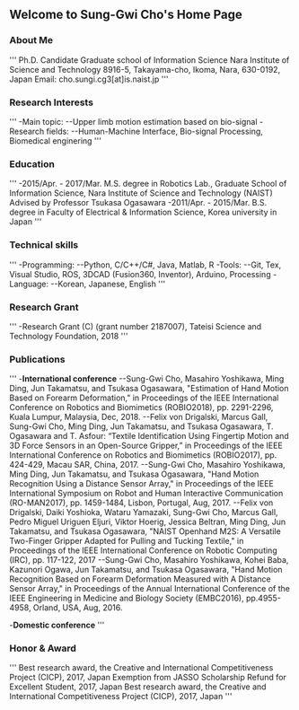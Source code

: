 ## Welcome to Sung-Gwi Cho's Home Page

### About Me
'''
Ph.D. Candidate
Graduate school of Information Science
Nara Institute of Science and Technology
8916-5, Takayama-cho, Ikoma, Nara, 630-0192, Japan
Email: cho.sungi.cg3[at]is.naist.jp
'''

### Research Interests
'''
-Main topic:
--Upper limb motion estimation based on bio-signal
-Research fields:
--Human-Machine Interface, Bio-signal Processing, Biomedical enginering
'''

### Education
'''
-2015/Apr. - 2017/Mar. M.S. degree
in Robotics Lab., Graduate School of Information Science,
Nara Institute of Science and Technology (NAIST)
Advised by Professor Tsukasa Ogasawara
-2011/Apr. - 2015/Mar. B.S. degree
in Faculty of Electrical & Information Science,
Korea university in Japan
'''

### Technical skills
'''
-Programming: 
--Python, C/C++/C#, Java, Matlab, R
-Tools:
--Git, Tex, Visual Studio, ROS, 3DCAD (Fusion360, Inventor), Arduino, Processing
-Language:
--Korean, Japanese, English 
'''

### Research Grant
'''
-Research Grant (C) (grant number 2187007), Tateisi Science and Technology Foundation, 2018
'''

### Publications
'''
-**International conference**
--Sung-Gwi Cho, Masahiro Yoshikawa, Ming Ding, Jun Takamatsu, and Tsukasa Ogasawara, "Estimation of Hand Motion Based on Forearm Deformation," in Proceedings of the IEEE International Conference on Robotics and Biomimetics (ROBIO2018), pp. 2291-2296, Kuala Lumpur, Malaysia, Dec, 2018.
--Felix von Drigalski, Marcus Gall, Sung-Gwi Cho, Ming Ding, Jun Takamatsu, and Tsukasa Ogasawara, T. Ogasawara and T. Asfour: “Textile Identification Using Fingertip Motion and 3D Force Sensors in an Open-Source Gripper,” in Proceedings of the IEEE International Conference on Robotics and Biomimetics (ROBIO2017), pp. 424-429, Macau SAR, China, 2017. 
--Sung-Gwi Cho, Masahiro Yoshikawa, Ming Ding, Jun Takamatsu, and Tsukasa Ogasawara, "Hand Motion Recognition Using a Distance Sensor Array," in Proceedings of the IEEE International Symposium on Robot and Human Interactive Communication (RO-MAN2017), pp. 1459-1484, Lisbon, Portugal, Aug, 2017.
--Felix von Drigalski, Daiki Yoshioka, Wataru Yamazaki, Sung-Gwi Cho, Marcus Gall, Pedro Miguel Uriguen Eljuri, Viktor Hoerig, Jessica Beltran, Ming Ding, Jun Takamatsu, and Tsukasa Ogasawara, "NAIST Openhand M2S: A Versatile Two-Finger Gripper Adapted for Pulling and Tucking Textile," in Proceedings of the IEEE International Conference on Robotic Computing (IRC), pp. 117-122, 2017
--Sung-Gwi Cho, Masahiro Yoshikawa, Kohei Baba, Kazunori Ogawa, Jun Takamatsu, and Tsukasa Ogasawara, "Hand Motion Recognition Based on Forearm Deformation Measured with A Distance Sensor Array," in Proceedings of the Annual International Conference of the IEEE Engineering in Medicine and Biology Society (EMBC2016), pp.4955-4958, Orland, USA, Aug, 2016.

-**Domestic conference**
'''

### Honor & Award
'''
Best research award, the Creative and International Competitiveness Project (CICP), 2017, Japan
Exemption from JASSO Scholarship Refund for Excellent Student, 2017, Japan
Best research award, the Creative and International Competitiveness Project (CICP), 2017, Japan
'''
